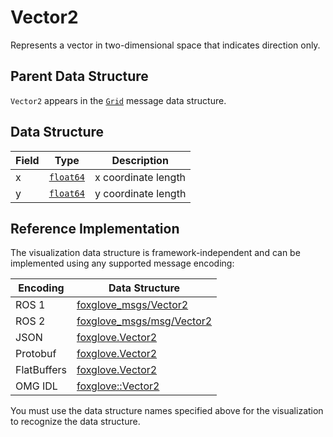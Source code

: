 # Vector2

Represents a vector in two-dimensional space that indicates direction only.

## Parent Data Structure

`Vector2` appears in the [`Grid`](./grid) message data structure.

## Data Structure

| Field | Type                                    | Description         |
| ----- | --------------------------------------- | ------------------- |
| x     | [`float64`](./built-in%20types#float64) | x coordinate length |
| y     | [`float64`](./built-in%20types#float64) | y coordinate length |

## Reference Implementation

The visualization data structure is framework-independent and can be implemented using any supported message encoding:

| Encoding    | Data Structure                                                                                              |
| ----------- | ----------------------------------------------------------------------------------------------------------- |
| ROS 1       | [foxglove_msgs/Vector2](https://github.com/foxglove/foxglove-sdk/blob/main/schemas/ros1/Vector2.msg)        |
| ROS 2       | [foxglove_msgs/msg/Vector2](https://github.com/foxglove/foxglove-sdk/blob/main/schemas/ros2/Vector2.msg)    |
| JSON        | [foxglove.Vector2](https://github.com/foxglove/foxglove-sdk/blob/main/schemas/jsonschema/Vector2.json)      |
| Protobuf    | [foxglove.Vector2](https://github.com/foxglove/foxglove-sdk/blob/main/schemas/proto/foxglove/Vector2.proto) |
| FlatBuffers | [foxglove.Vector2](https://github.com/foxglove/foxglove-sdk/blob/main/schemas/flatbuffer/Vector2.fbs)       |
| OMG IDL     | [foxglove::Vector2](https://github.com/foxglove/foxglove-sdk/blob/main/schemas/omgidl/foxglove/Vector2.idl) |

You must use the data structure names specified above for the visualization to recognize the data structure.
